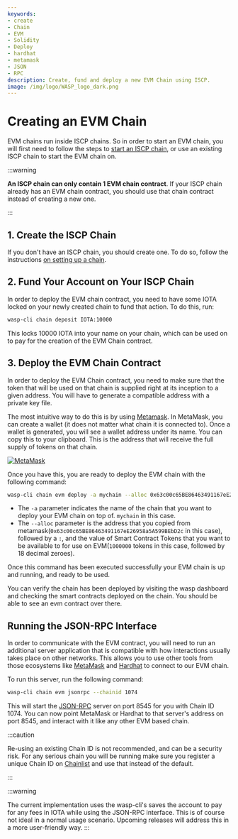 ```yaml
---
keywords:
- create
- Chain
- EVM
- Solidity
- Deploy
- hardhat
- metamask
- JSON
- RPC
description: Create, fund and deploy a new EVM Chain using ISCP.
image: /img/logo/WASP_logo_dark.png
---
```

# Creating an EVM Chain

EVM chains run inside ISCP chains. So in order to start an EVM chain, you will first need to follow the steps to [start an ISCP chain](../chains_and_nodes/setting-up-a-chain.md), or use an existing ISCP chain to start the EVM chain on.

:::warning

**An ISCP chain can only contain 1 EVM chain contract**. If your ISCP chain already has an EVM chain contract, you should use that chain contract instead of creating a new one.

:::

## 1. Create the ISCP Chain

If you don't have an ISCP chain, you should create one. To do so, follow the instructions [on setting up a chain](../chains_and_nodes/setting-up-a-chain.md).

## 2. Fund Your Account on Your ISCP Chain

In order to deploy the EVM chain contract, you need to have some IOTA locked on your newly created chain to fund that action. To do this, run:

```bash
wasp-cli chain deposit IOTA:10000
```

This locks 10000 IOTA into your name on your chain, which can be used on to pay for the creation of the EVM Chain contract.


## 3. Deploy the EVM Chain Contract

In order to deploy the EVM Chain contract, you need to make sure that the token that will be used on that chain is supplied right at its inception to a given address. You will have to generate a compatible address with a private key file. 

The most intuitive way to do this is by using [Metamask](https://metamask.io). In MetaMask,  you can create a wallet (it does not matter what chain it is connected to). Once a wallet is generated, you will see a wallet address under its name. You can copy this to your clipboard. This is the address that will receive the full supply of tokens on that chain.

[![MetaMask](/img/metamask.png)](/img/metamask.png)

Once you have this, you are ready to deploy the EVM chain with the following command:

```bash
wasp-cli chain evm deploy -a mychain --alloc 0x63c00c65BE86463491167eE26958a5A599BEbD2c:1000000000000000000000000
```
* The `-a` parameter indicates the name of the chain that you want to deploy your EVM chain on top of. `mychain` in this case.
* The `--alloc` parameter is the address that you copied from metamask(`0x63c00c65BE86463491167eE26958a5A599BEbD2c` in this case), followed by a `:`, and the value of Smart Contract Tokens that you want to be available to for use on EVM(`1000000` tokens in this case, followed by 18 decimal zeroes).

Once this command has been executed successfully your EVM chain is up and running, and ready to be used.

You can verify the chain has been deployed by visiting the wasp dashboard and checking the smart contracts deployed on the chain. You should be able to see an evm contract over there.

## Running the JSON-RPC Interface

In order to communicate with the EVM contract, you will need to run an additional server application that is compatible with how interactions usually takes place on other networks. This allows you to use other tools from those ecosystems like [MetaMask](https://metamask.io) and [Hardhat](https://hardhat.org/) to connect to our EVM chain. 

To run this server, run the following command: 

```bash
wasp-cli chain evm jsonrpc --chainid 1074
```

This will start the [JSON-RPC](https://www.jsonrpc.org/) server on port 8545 for you with Chain ID 1074. You can now  point MetaMask or Hardhat to that server's address on port 8545, and interact with it like any other EVM based chain.

:::caution

Re-using an existing Chain ID is not recommended, and can be a security risk. For any serious chain you will be running make sure you register a unique Chain ID on [Chainlist](https://chainlist.org/) and use that instead of the default.

:::

:::warning

The current implementation uses the wasp-cli's saves the account to pay for any fees in IOTA while using the JSON-RPC interface.  This is of course not ideal in a normal usage scenario. Upcoming releases  will address this in a more user-friendly way.
:::

